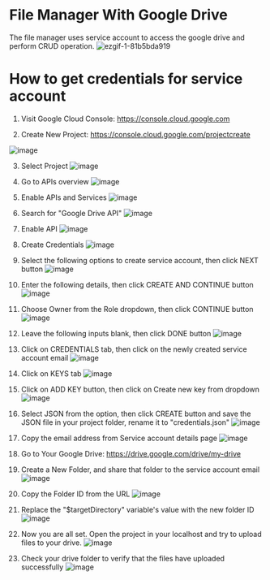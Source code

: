 # File Manager With Google Drive
The file manager uses service account to access the google drive and perform CRUD operation.
![ezgif-1-81b5bda919](https://user-images.githubusercontent.com/49345140/155968141-380c8eeb-e9e9-4fce-985f-4450d6c54502.gif)

# How to get credentials for service account

1. Visit Google Cloud Console: 
https://console.cloud.google.com

2. Create New Project: 
https://console.cloud.google.com/projectcreate

![image](https://user-images.githubusercontent.com/49345140/155847262-492179bb-e5f2-4ffd-98f4-42d2f3a07049.png)

3. Select Project
![image](https://user-images.githubusercontent.com/49345140/155847306-6e1640a3-3114-4d4c-9866-910341585aab.png)

4. Go to APIs overview
![image](https://user-images.githubusercontent.com/49345140/155847567-6e89088d-5efb-4ccc-b6ef-9e3372039952.png)

5. Enable APIs and Services
![image](https://user-images.githubusercontent.com/49345140/155847637-6cc53ffa-83c8-46a1-9121-7b8977870348.png)

6. Search for "Google Drive API"
![image](https://user-images.githubusercontent.com/49345140/155847712-134ce036-0ff8-4f95-a7cc-c49bae78f27e.png)

7. Enable API
![image](https://user-images.githubusercontent.com/49345140/155847802-5e9a0276-cdc7-4848-987d-e816016871f2.png)

8. Create Credentials
![image](https://user-images.githubusercontent.com/49345140/155847911-3b3f598b-4f17-4b7c-ba34-c4fa7d6d8d24.png)

9. Select the following options to create service account, then click NEXT button
![image](https://user-images.githubusercontent.com/49345140/155847980-71c38e14-4ac8-4b57-ae67-b7f776f29c29.png)

10. Enter the following details, then click CREATE AND CONTINUE button
![image](https://user-images.githubusercontent.com/49345140/155848054-8859bb83-cd31-40f4-baae-40da55aa3040.png)

11. Choose Owner from the Role dropdown, then click CONTINUE button
![image](https://user-images.githubusercontent.com/49345140/155848122-8822d919-78d1-49fe-b39b-3ace971bd28b.png)

12. Leave the following inputs blank, then click DONE button
![image](https://user-images.githubusercontent.com/49345140/155848174-06bf4297-6584-4e75-84c4-19c973bdbda2.png)

13. Click on CREDENTIALS tab, then click on the newly created service account email
![image](https://user-images.githubusercontent.com/49345140/155848304-1e2e853c-c6c7-46fd-acf2-8f0002352014.png)

14. Click on KEYS tab
![image](https://user-images.githubusercontent.com/49345140/155848714-86be2182-3b18-4b06-a6bc-02bf2248752a.png)

15. Click on ADD KEY button, then click on Create new key from dropdown
![image](https://user-images.githubusercontent.com/49345140/155848783-45987d76-8554-41c3-a45e-8f31b244939e.png)

16. Select JSON from the option, then click CREATE button and save the JSON file in your project folder, rename it to "credentials.json"
![image](https://user-images.githubusercontent.com/49345140/155848817-cca1e507-6a79-4432-8ad2-589dd60164dc.png)

17. Copy the email address from Service account details page
![image](https://user-images.githubusercontent.com/49345140/155848997-45e24666-9bcc-4ab6-a95c-78e0f16c67c6.png)

18. Go to Your Google Drive: 
https://drive.google.com/drive/my-drive

19. Create a New Folder, and share that folder to the service account email
![image](https://user-images.githubusercontent.com/49345140/155849290-22df8bd8-792e-4be4-83f9-faa303265360.png)

20. Copy the Folder ID from the URL
![image](https://user-images.githubusercontent.com/49345140/155849387-b9da09b0-1ce7-43bb-ba4d-30b2b2a04502.png)

21. Replace the "$targetDirectory" variable's value with the new folder ID
![image](https://user-images.githubusercontent.com/49345140/155849439-b43e330f-5338-42c1-afb5-cee45b4037d7.png)

22. Now you are all set. Open the project in your localhost and try to upload files to your drive.
![image](https://user-images.githubusercontent.com/49345140/155849546-697ce5ed-ecb3-4268-a1a5-33209566d497.png)

23. Check your drive folder to verify that the files have uploaded successfully
![image](https://user-images.githubusercontent.com/49345140/155849623-edabfb82-729a-4340-b344-0f08b1b78a80.png)
